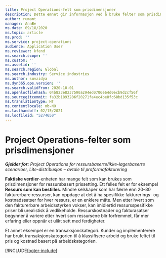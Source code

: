 ```yaml
---
title: Project Operations-felt som prisdimensjoner
description: Dette emnet gir informasjon ved å bruke felter som prisdimensjoner i Dynamics 365 Project Operations.
author: rumant
manager: AnnBe
ms.date: 09/18/2020
ms.topic: article
ms.prod: ''
ms.service: project-operations
audience: Application User
ms.reviewer: kfend
ms.search.scope: ''
ms.custom: ''
ms.assetid: ''
ms.search.region: Global
ms.search.industry: Service industries
ms.author: suvaidya
ms.dyn365.ops.version: ''
ms.search.validFrom: 2020-10-01
ms.openlocfilehash: 04b823e8237590a294ed0706e64d0ecb9d2cf56f
ms.sourcegitcommit: fa32b1893286f20271fa4ec4be8fc68bd135f53c
ms.translationtype: HT
ms.contentlocale: nb-NO
ms.lasthandoff: 02/15/2021
ms.locfileid: "5274650"
---
```

# <a name="project-operations-fields-as-pricing-dimensions"></a>Project Operations-felter som prisdimensjoner

_**Gjelder for:** Project Operations for ressursbaserte/ikke-lagerbaserte scenarioer, Lite-distribusjon – avtale til proformafakturering_

**Faktiske verdier**-enheten har mange felt som kan brukes som prisdimensjoner for ressursbasert prissetting. Ett felles felt er for eksempel **Ressurs som kan bestilles**. Mindre selskaper som har færre enn 20–30 fakturerbare ressurser, kan oppdage at det å ha spesifikke fakturerings- og kostnadssatser for hver ressurs, er en enklere måte. Men etter hvert som den fakturerbare arbeidsstyrken vokser, kan imidlertid ressursspesifikke priser bli urealistisk å vedlikeholde. Ressurskostnader og fakturasatser begynner å variere etter hvert som ressursene blir forfremmet, får mer erfaring eller oppnår et ulikt sett med ferdigheter. 

Et annet eksempel er en transaksjonskategori. Kunder og implementerere har brukt transaksjonskategorien til å klassifisere arbeid og bruke feltet til pris og kostnad basert på arbeidskategorien.


[!INCLUDE[footer-include](../includes/footer-banner.md)]